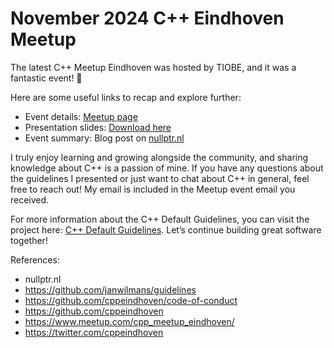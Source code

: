# November 2024 C++ Eindhoven Meetup

The latest C++ Meetup Eindhoven was hosted by TIOBE, and it was a fantastic event! 🎉

Here are some useful links to recap and explore further:

- Event details: [Meetup page](https://www.meetup.com/cpp_meetup_eindhoven/events/304202043/)
- Presentation slides: [Download here](https://github.com/cppeindhoven/meetups/raw/refs/heads/main/2024-nov-27-tiobe/2024_nov_27_C++MeetUp_Presentation.pptx)
- Event summary: Blog post on [nullptr.nl](https://nullptr.nl)

I truly enjoy learning and growing alongside the community, and sharing knowledge about C++ is a passion of mine. If you have any questions about the guidelines I presented or just want to chat about C++ in general, feel free to reach out! My email is included in the Meetup event email you received.

For more information about the C++ Default Guidelines, you can visit the project here: [C++ Default Guidelines](https://github.com/janwilmans/guidelines). Let’s continue building great software together!

References:

- nullptr.nl
- https://github.com/janwilmans/guidelines
- https://github.com/cppeindhoven/code-of-conduct
- https://github.com/cppeindhoven
- https://www.meetup.com/cpp_meetup_eindhoven/
- https://twitter.com/cppeindhoven
